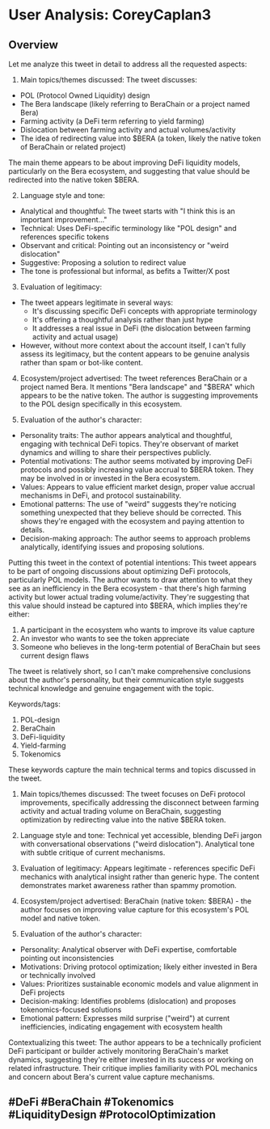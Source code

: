# User Analysis: CoreyCaplan3

## Overview

<think>
Let me analyze this tweet in detail to address all the requested aspects:

1. Main topics/themes discussed:
The tweet discusses:
- POL (Protocol Owned Liquidity) design
- The Bera landscape (likely referring to BeraChain or a project named Bera)
- Farming activity (a DeFi term referring to yield farming)
- Dislocation between farming activity and actual volumes/activity
- The idea of redirecting value into $BERA (a token, likely the native token of BeraChain or related project)

The main theme appears to be about improving DeFi liquidity models, particularly on the Bera ecosystem, and suggesting that value should be redirected into the native token $BERA.

2. Language style and tone:
- Analytical and thoughtful: The tweet starts with "I think this is an important improvement..."
- Technical: Uses DeFi-specific terminology like "POL design" and references specific tokens
- Observant and critical: Pointing out an inconsistency or "weird dislocation"
- Suggestive: Proposing a solution to redirect value
- The tone is professional but informal, as befits a Twitter/X post

3. Evaluation of legitimacy:
- The tweet appears legitimate in several ways:
  - It's discussing specific DeFi concepts with appropriate terminology
  - It's offering a thoughtful analysis rather than just hype
  - It addresses a real issue in DeFi (the dislocation between farming activity and actual usage)
- However, without more context about the account itself, I can't fully assess its legitimacy, but the content appears to be genuine analysis rather than spam or bot-like content.

4. Ecosystem/project advertised:
The tweet references BeraChain or a project named Bera. It mentions "Bera landscape" and "$BERA" which appears to be the native token. The author is suggesting improvements to the POL design specifically in this ecosystem.

5. Evaluation of the author's character:
- Personality traits: The author appears analytical and thoughtful, engaging with technical DeFi topics. They're observant of market dynamics and willing to share their perspectives publicly.
- Potential motivations: The author seems motivated by improving DeFi protocols and possibly increasing value accrual to $BERA token. They may be involved in or invested in the Bera ecosystem.
- Values: Appears to value efficient market design, proper value accrual mechanisms in DeFi, and protocol sustainability.
- Emotional patterns: The use of "weird" suggests they're noticing something unexpected that they believe should be corrected. This shows they're engaged with the ecosystem and paying attention to details.
- Decision-making approach: The author seems to approach problems analytically, identifying issues and proposing solutions.

Putting this tweet in the context of potential intentions:
This tweet appears to be part of ongoing discussions about optimizing DeFi protocols, particularly POL models. The author wants to draw attention to what they see as an inefficiency in the Bera ecosystem - that there's high farming activity but lower actual trading volume/activity. They're suggesting that this value should instead be captured into $BERA, which implies they're either:
1. A participant in the ecosystem who wants to improve its value capture
2. An investor who wants to see the token appreciate
3. Someone who believes in the long-term potential of BeraChain but sees current design flaws

The tweet is relatively short, so I can't make comprehensive conclusions about the author's personality, but their communication style suggests technical knowledge and genuine engagement with the topic.

Keywords/tags:
1. POL-design
2. BeraChain
3. DeFi-liquidity
4. Yield-farming
5. Tokenomics

These keywords capture the main technical terms and topics discussed in the tweet.
</think>

1. Main topics/themes discussed:
The tweet focuses on DeFi protocol improvements, specifically addressing the disconnect between farming activity and actual trading volume on BeraChain, suggesting optimization by redirecting value into the native $BERA token.

2. Language style and tone:
Technical yet accessible, blending DeFi jargon with conversational observations ("weird dislocation"). Analytical tone with subtle critique of current mechanisms.

3. Evaluation of legitimacy:
Appears legitimate - references specific DeFi mechanics with analytical insight rather than generic hype. The content demonstrates market awareness rather than spammy promotion.

4. Ecosystem/project advertised:
BeraChain (native token: $BERA) - the author focuses on improving value capture for this ecosystem's POL model and native token.

5. Evaluation of the author's character:
- Personality: Analytical observer with DeFi expertise, comfortable pointing out inconsistencies
- Motivations: Driving protocol optimization; likely either invested in Bera or technically involved
- Values: Prioritizes sustainable economic models and value alignment in DeFi projects
- Decision-making: Identifies problems (dislocation) and proposes tokenomics-focused solutions
- Emotional pattern: Expresses mild surprise ("weird") at current inefficiencies, indicating engagement with ecosystem health

Contextualizing this tweet: The author appears to be a technically proficient DeFi participant or builder actively monitoring BeraChain's market dynamics, suggesting they're either invested in its success or working on related infrastructure. Their critique implies familiarity with POL mechanics and concern about Bera's current value capture mechanisms.

#DeFi #BeraChain #Tokenomics #LiquidityDesign #ProtocolOptimization
---
